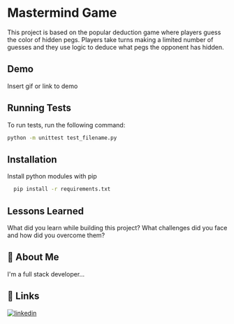 # Mastermind Game

This project is based on the popular deduction game where players guess the color of hidden pegs. Players take turns making a limited number of guesses and they use logic to deduce what pegs the opponent has hidden.

## Demo

Insert gif or link to demo

## Running Tests

To run tests, run the following command:

```bash
python -m unittest test_filename.py
```

## Installation

Install python modules with pip
```bash
  pip install -r requirements.txt
```
    
## Lessons Learned

What did you learn while building this project? What challenges did you face and how did you overcome them?

## 🚀 About Me
I'm a full stack developer...

## 🔗 Links
[![linkedin](https://img.shields.io/badge/linkedin-0A66C2?style=for-the-badge&logo=linkedin&logoColor=white)](https://www.linkedin.com/)
